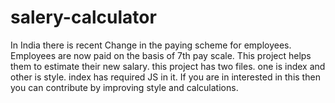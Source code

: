 # salery-calculator
In India there is recent Change in the paying scheme for employees. Employees are now paid on the basis of 7th pay scale. This project helps them to estimate their new salary. 
this project has two files. one is index and other is style. index has required JS in it. If you are in interested in this then you can contribute by improving style and calculations.
